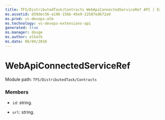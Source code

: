 ```yaml
---
title: TFS/DistributedTask/Contracts WebApiConnectedServiceRef API | Extensions for Visual Studio Team Services
ms.assetid: d39dec56-a196-15bb-45e9-22587ed672a9
ms.prod: vs-devops-alm
ms.technology: vs-devops-extensions-api
generated: true
ms.manager: douge
ms.author: elbatk
ms.date: 08/04/2016
---
```


# WebApiConnectedServiceRef

Module path: `TFS/DistributedTask/Contracts`


### Members

* `id`: string. 

* `url`: string. 


